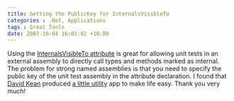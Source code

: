 ```yaml
---
title: Getting the PublicKey for InternalsVisibleTo
categories : .Net, Applications
tags : Great Tools
date: 2007-10-04 16:01:02 +10:00
---
```


Using the [InternalsVisibleTo attribute][0] is great for allowing unit tests in an external assembly to directly call types and methods marked as internal. The problem for strong named assemblies is that you need to specify the public key of the unit test assembly in the attribute declaration. I found that [David Kean][1] produced [a little utility][2] app to make life easy. Thank you very much!

[0]: http://msdn2.microsoft.com/en-us/library/system.runtime.compilerservices.internalsvisibletoattribute.aspx
[1]: http://davidkean.net/
[2]: http://davidkean.net/archive/2005/10/06/1183.aspx
